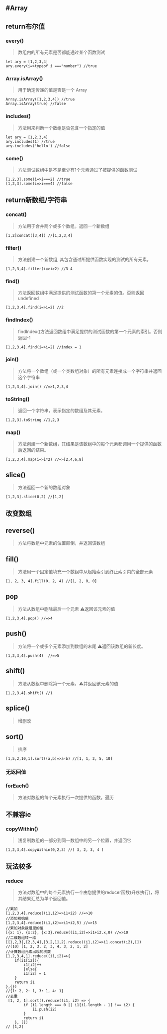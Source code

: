 #Array
---
## return布尔值

### every()
> 数组内的所有元素是否都能通过某个函数测试

```
let ary = [1,2,3,4]
ary.every(i=>typeof i ==="number") //true
```

### Array.isArray()
> 用于确定传递的值是否是一个 Array
```
Array.isArray([1,2,3,4]) //true
Array.isArray(true) //false
```

### includes() 
> 方法用来判断一个数组是否包含一个指定的值

```
let ary = [1,2,3,4]
ary.includes(1) //true
ary.includes('hello') //false
```
### some() 
> 方法测试数组中是不是至少有1个元素通过了被提供的函数测试

```
[1,2,3].some(i=>i===2) //true
[1,2,3].some(i=>i===4) //false

```

## return新数组/字符串

###  concat()
> 方法用于合并两个或多个数组。返回一个新数组

```
[1,2]concat([3,4]) //[1,2,3,4]
```

### filter()
> 方法创建一个新数组, 其包含通过所提供函数实现的测试的所有元素。 

```
[1,2,3,4].filter(i=>i>2) //3 4
```

### find()
> 方法返回数组中满足提供的测试函数的第一个元素的值。否则返回 undefined

```
[1,2,3,4].find(i=>i=2) //2
```

### findIndex()
>findIndex()方法返回数组中满足提供的测试函数的第一个元素的索引。否则返回-1

```
[1,2,3,4].find(i=>i=2) //index = 1
```

### join() 
>方法将一个数组（或一个类数组对象）的所有元素连接成一个字符串并返回这个字符串

```
[1,2,3,4].join() //=>1,2,3,4
```
### toString()
>返回一个字符串，表示指定的数组及其元素。

```
[1,2,3].toString //1,2,3
```

### map() 
> 方法创建一个新数组，其结果是该数组中的每个元素都调用一个提供的函数后返回的结果。
```
[1,2,3,4].map(i=>i*2) //=>[2,4,6,8]
```
## slice() 
>方法返回一个新的数组对象

```
[1,2,3].slice(0,2) //[1,2]
```
## 改变数组
## reverse() 
>方法将数组中元素的位置颠倒，并返回该数组

## fill()
>方法用一个固定值填充一个数组中从起始索引到终止索引内的全部元素

```
[1, 2, 3, 4].fill(0, 2, 4) //[1, 2, 0, 0]
```
## pop
>方法从数组中删除最后一个元素 ⚠️返回该元素的值

```
[1,2,3,4].pop() //=>4
```
## push() 
>方法将一个或多个元素添加到数组的末尾 ⚠️返回该数组的新长度。

```
[1,2,3,4].push(4)  //=>5
```
## shift() 
>方法从数组中删除第一个元素，⚠️并返回该元素的值

```
[1,2,3,4].shift() //1
```

## splice() 
> 增删改

## sort() 
> 排序

```
[1,5,2,10,1].sort((a,b)=>a-b) //[1, 1, 2, 5, 10]
```

###  无返回值
### forEach() 
>方法对数组的每个元素执行一次提供的函数。遍历

## 不兼容ie
### copyWithin() 
> 浅复制数组的一部分到同一数组中的另一个位置，并返回它

```
[1,2,3,4].copyWithin(0,2,3) //[ 3, 2, 3, 4 ]
```

## 玩法较多
### reduce
>方法对数组中的每个元素执行一个由您提供的reducer函数(升序执行)，将其结果汇总为单个返回值。

```
//累加
[1,2,3,4].reduce((i1,i2)=>i1+i2) //=>10
//添加初始值
[1,2,3,4].reduce((i1,i2)=>i1+i2,5) //=>15
//累加对象数组里的值
[{x: 1}, {x:2}, {x:3}.reduce((i1,i2)=>i1+i2.x,0) //=>10
//二维数组转一维
[[1,2,3],[2,3,4],[3,2,1],2].reduce((i1,i2)=>i1.concat(i2),[])
//(10) [1, 2, 3, 2, 3, 4, 3, 2, 1, 2]
//计算数组元素出现的次数
[1,2,3,4,1].reduce((i1,i2)=>{
    if(i1[i2]){
        i1[i2]++
        }else{
        i1[i2] = 1
    }
    return i1
},{})
//{1: 2, 2: 1, 3: 1, 4: 1}
//去重
 [1, 2, 1].sort().reduce((i1, i2) => {
        if (i1.length === 0 || i1[i1.length - 1] !== i2) {
            i1.push(i2)
        }
        return i1
    }, []) 
// [1,2]



